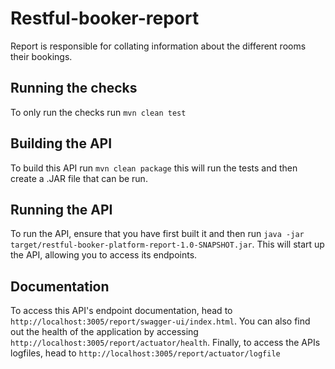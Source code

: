 # Restful-booker-report

Report is responsible for collating information about the different rooms their bookings.

## Running the checks

To only run the checks run ```mvn clean test```

## Building the API

To build this API run ```mvn clean package``` this will run the tests and then create a .JAR file that can be run.

## Running the API

To run the API, ensure that you have first built it and then run ```java -jar target/restful-booker-platform-report-1.0-SNAPSHOT.jar```. 
This will start up the API, allowing you to access its endpoints.

## Documentation

To access this API's endpoint documentation, head to ```http://localhost:3005/report/swagger-ui/index.html```. 
You can also find out the health of the application by accessing ```http://localhost:3005/report/actuator/health```. 
Finally, to access the APIs logfiles, head to ```http://localhost:3005/report/actuator/logfile```
